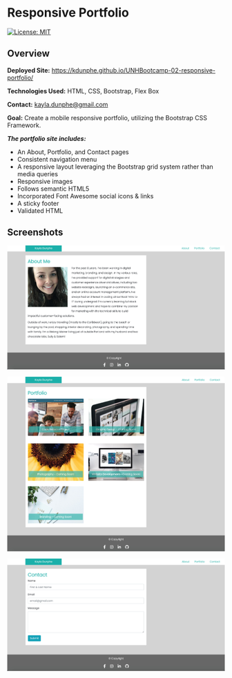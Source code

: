 # Responsive Portfolio

[![License: MIT](https://img.shields.io/badge/License-MIT-brightgreen.svg)](https://opensource.org/licenses/MIT)

<h2>Overview</h2>

**Deployed Site:** https://kdunphe.github.io/UNHBootcamp-02-responsive-portfolio/

**Technologies Used:** HTML, CSS, Bootstrap, Flex Box

**Contact:** <a href="mailto:kayla.dunphe@gmail.com">kayla.dunphe@gmail.com</a>

**Goal:** Create a mobile responsive portfolio, utilizing the Bootstrap CSS Framework.


_**The portfolio site includes:**_
* An About, Portfolio, and Contact pages
* Consistent navigation menu
* A responsive layout leveraging the Bootstrap grid system rather than media queries
* Responsive images
* Follows semantic HTML5
* Incorporated Font Awesome social icons & links
* A sticky footer
* Validated HTML


<h2>Screenshots</h2>

![AboutMe-Screentshot](/assets/AboutMe-Screenshot.jpg)

![Portfolio-Screentshot](/assets/Portfolio-Screenshot.jpg)

![Contact-Screentshot](/assets/Contact-Screenshot.jpg)